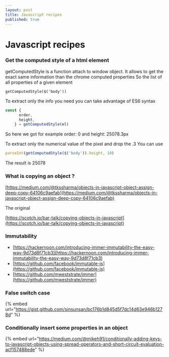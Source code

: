 ```yaml
---
layout: post
title: Javascript recipes
published: true
---
```


# Javascript recipes

### Get the computed style of a html element

getComputedStyle is a function attach to window object. It allows to get the exact same information than the chrome computed properties So the list of all properties of a given element

`getComputedStyle($('body'))`

To extract only the info you need you can take advantage of ES6 syntax

```javascript
const {
      order,
      height,
    } = getComputedStyle(el)
```

So here we got for example order: 0 and height: 25078.3px

To extract only the numerical value of the pixel and drop the .3 You can use

```javascript
parseInt(getComputedStyle($('body')).height, 10)
```

The result is 25078

### What is copying an  object ?

[https://medium.com/@tkssharma/objects-in-javascript-object-assign-deep-copy-64106c9aefab](https://medium.com/@tkssharma/objects-in-javascript-object-assign-deep-copy-64106c9aefab)

The original

[https://scotch.io/bar-talk/copying-objects-in-javascript](https://scotch.io/bar-talk/copying-objects-in-javascript)

### Immutability

* [https://hackernoon.com/introducing-immer-immutability-the-easy-way-9d73d8f71cb3](https://hackernoon.com/introducing-immer-immutability-the-easy-way-9d73d8f71cb3)
* [https://github.com/facebook/immutable-js](https://github.com/facebook/immutable-js)
* [https://github.com/mweststrate/immer](https://github.com/mweststrate/immer)

### False switch case 

{% embed url="https://gist.github.com/sinsunsan/bc176b1d845d5f7dc14d63e946b1278d" %}

### Conditionally insert some properties in an object 

{% embed url="https://medium.com/@mikeh91/conditionally-adding-keys-to-javascript-objects-using-spread-operators-and-short-circuit-evaluation-acf157488ede" %}





